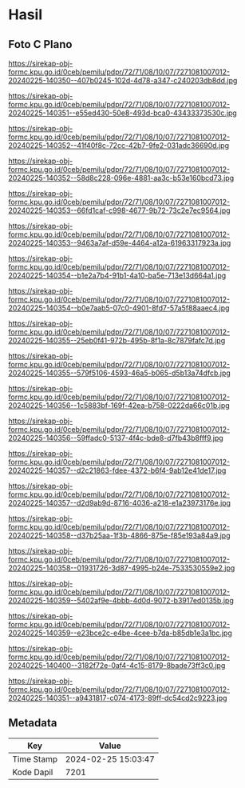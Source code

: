 # Hasil

## Foto C Plano

https://sirekap-obj-formc.kpu.go.id/0ceb/pemilu/pdpr/72/71/08/10/07/7271081007012-20240225-140350--407b0245-102d-4d78-a347-c240203db8dd.jpg

https://sirekap-obj-formc.kpu.go.id/0ceb/pemilu/pdpr/72/71/08/10/07/7271081007012-20240225-140351--e55ed430-50e8-493d-bca0-43433373530c.jpg

https://sirekap-obj-formc.kpu.go.id/0ceb/pemilu/pdpr/72/71/08/10/07/7271081007012-20240225-140352--41f40f8c-72cc-42b7-9fe2-031adc36690d.jpg

https://sirekap-obj-formc.kpu.go.id/0ceb/pemilu/pdpr/72/71/08/10/07/7271081007012-20240225-140352--58d8c228-096e-4881-aa3c-b53e160bcd73.jpg

https://sirekap-obj-formc.kpu.go.id/0ceb/pemilu/pdpr/72/71/08/10/07/7271081007012-20240225-140353--66fd1caf-c998-4677-9b72-73c2e7ec9564.jpg

https://sirekap-obj-formc.kpu.go.id/0ceb/pemilu/pdpr/72/71/08/10/07/7271081007012-20240225-140353--9463a7af-d59e-4464-a12a-61963317923a.jpg

https://sirekap-obj-formc.kpu.go.id/0ceb/pemilu/pdpr/72/71/08/10/07/7271081007012-20240225-140354--b1e2a7b4-91b1-4a10-ba5e-713e13d664a1.jpg

https://sirekap-obj-formc.kpu.go.id/0ceb/pemilu/pdpr/72/71/08/10/07/7271081007012-20240225-140354--b0e7aab5-07c0-4901-8fd7-57a5f88aaec4.jpg

https://sirekap-obj-formc.kpu.go.id/0ceb/pemilu/pdpr/72/71/08/10/07/7271081007012-20240225-140355--25eb0f41-972b-495b-8f1a-8c7879fafc7d.jpg

https://sirekap-obj-formc.kpu.go.id/0ceb/pemilu/pdpr/72/71/08/10/07/7271081007012-20240225-140355--579f5106-4593-46a5-b065-d5b13a74dfcb.jpg

https://sirekap-obj-formc.kpu.go.id/0ceb/pemilu/pdpr/72/71/08/10/07/7271081007012-20240225-140356--1c5883bf-169f-42ea-b758-0222da66c01b.jpg

https://sirekap-obj-formc.kpu.go.id/0ceb/pemilu/pdpr/72/71/08/10/07/7271081007012-20240225-140356--59ffadc0-5137-4f4c-bde8-d7fb43b8fff9.jpg

https://sirekap-obj-formc.kpu.go.id/0ceb/pemilu/pdpr/72/71/08/10/07/7271081007012-20240225-140357--d2c21863-fdee-4372-b6f4-9ab12e41de17.jpg

https://sirekap-obj-formc.kpu.go.id/0ceb/pemilu/pdpr/72/71/08/10/07/7271081007012-20240225-140357--d2d9ab9d-8716-4036-a218-e1a23973176e.jpg

https://sirekap-obj-formc.kpu.go.id/0ceb/pemilu/pdpr/72/71/08/10/07/7271081007012-20240225-140358--d37b25aa-1f3b-4866-875e-f85e193a84a9.jpg

https://sirekap-obj-formc.kpu.go.id/0ceb/pemilu/pdpr/72/71/08/10/07/7271081007012-20240225-140358--01931726-3d87-4995-b24e-7533530559e2.jpg

https://sirekap-obj-formc.kpu.go.id/0ceb/pemilu/pdpr/72/71/08/10/07/7271081007012-20240225-140359--5402af9e-4bbb-4d0d-9072-b3917ed0135b.jpg

https://sirekap-obj-formc.kpu.go.id/0ceb/pemilu/pdpr/72/71/08/10/07/7271081007012-20240225-140359--e23bce2c-e4be-4cee-b7da-b85db1e3a1bc.jpg

https://sirekap-obj-formc.kpu.go.id/0ceb/pemilu/pdpr/72/71/08/10/07/7271081007012-20240225-140400--3182f72e-0af4-4c15-8179-8bade73ff3c0.jpg

https://sirekap-obj-formc.kpu.go.id/0ceb/pemilu/pdpr/72/71/08/10/07/7271081007012-20240225-140351--a9431817-c074-4173-89ff-dc54cd2c9223.jpg


## Metadata

| Key        | Value               |
| ---------- | ------------------- |
| Time Stamp | 2024-02-25 15:03:47 |
| Kode Dapil | 7201                |



